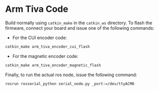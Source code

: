 # Arm Tiva Code

Build normally using `catkin_make` in the `catkin_ws` directory.
To flash the firmware, connect your board and issue one of the following
commands:
- For the CUI encoder code:
```bash
catkin_make arm_tiva_encoder_cui_flash
```
- For the magnetic encoder code:
```bash
catkin_make arm_tiva_encoder_magnetic_flash
```

Finally, to run the actual ros node, issue the following command:
```bash
rosrun rosserial_python serial_node.py _port:=/dev/ttyACM0
```
